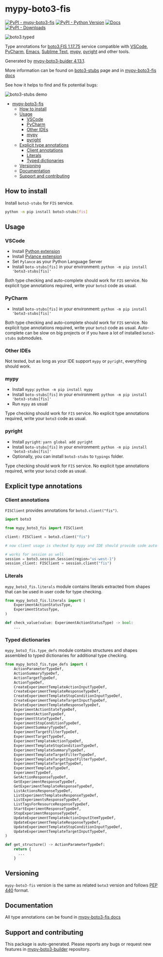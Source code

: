 # mypy-boto3-fis<a id="mypy-boto3-fis"></a>

[![PyPI - mypy-boto3-fis](https://img.shields.io/pypi/v/mypy-boto3-fis.svg?color=blue)](https://pypi.org/project/mypy-boto3-fis)
[![PyPI - Python Version](https://img.shields.io/pypi/pyversions/mypy-boto3-fis.svg?color=blue)](https://pypi.org/project/mypy-boto3-fis)
[![Docs](https://img.shields.io/readthedocs/mypy-boto3-builder.svg?color=blue)](https://mypy-boto3-builder.readthedocs.io/)
[![PyPI - Downloads](https://img.shields.io/pypi/dw/mypy-boto3-fis?color=blue)](https://pypistats.org/packages/mypy-boto3-fis)

![boto3.typed](https://github.com/vemel/mypy_boto3_builder/raw/master/logo.png)

Type annotations for
[boto3.FIS 1.17.75](https://boto3.amazonaws.com/v1/documentation/api/1.17.75/reference/services/fis.html#FIS)
service compatible with [VSCode](https://code.visualstudio.com/),
[PyCharm](https://www.jetbrains.com/pycharm/),
[Emacs](https://www.gnu.org/software/emacs/),
[Sublime Text](https://www.sublimetext.com/),
[mypy](https://github.com/python/mypy),
[pyright](https://github.com/microsoft/pyright) and other tools.

Generated by
[mypy-boto3-buider 4.13.1](https://github.com/vemel/mypy_boto3_builder).

More information can be found on
[boto3-stubs](https://pypi.org/project/boto3-stubs/) page and in
[mypy-boto3-fis docs](https://vemel.github.io/boto3_stubs_docs/mypy_boto3_fis/)

See how it helps to find and fix potential bugs:

![boto3-stubs demo](https://github.com/vemel/mypy_boto3_builder/raw/master/demo.gif)

- [mypy-boto3-fis](#mypy-boto3-fis)
  - [How to install](#how-to-install)
  - [Usage](#usage)
    - [VSCode](#vscode)
    - [PyCharm](#pycharm)
    - [Other IDEs](#other-ides)
    - [mypy](#mypy)
    - [pyright](#pyright)
  - [Explicit type annotations](#explicit-type-annotations)
    - [Client annotations](#client-annotations)
    - [Literals](#literals)
    - [Typed dictionaries](#typed-dictionaries)
  - [Versioning](#versioning)
  - [Documentation](#documentation)
  - [Support and contributing](#support-and-contributing)

## How to install<a id="how-to-install"></a>

Install `boto3-stubs` for `FIS` service.

```bash
python -m pip install boto3-stubs[fis]
```

## Usage<a id="usage"></a>

### VSCode<a id="vscode"></a>

- Install
  [Python extension](https://marketplace.visualstudio.com/items?itemName=ms-python.python)
- Install
  [Pylance extension](https://marketplace.visualstudio.com/items?itemName=ms-python.vscode-pylance)
- Set `Pylance` as your Python Language Server
- Install `boto-stubs[fis]` in your environment:
  `python -m pip install 'boto3-stubs[fis]'`

Both type checking and auto-complete should work for `FIS` service. No explicit
type annotations required, write your `boto3` code as usual.

### PyCharm<a id="pycharm"></a>

- Install `boto-stubs[fis]` in your environment:
  `python -m pip install 'boto3-stubs[fis]'`

Both type checking and auto-complete should work for `FIS` service. No explicit
type annotations required, write your `boto3` code as usual. Auto-complete can
be slow on big projects or if you have a lot of installed `boto3-stubs`
submodules.

### Other IDEs<a id="other-ides"></a>

Not tested, but as long as your IDE support `mypy` or `pyright`, everything
should work.

### mypy<a id="mypy"></a>

- Install `mypy`: `python -m pip install mypy`
- Install `boto-stubs[fis]` in your environment:
  `python -m pip install 'boto3-stubs[fis]'`
- Run `mypy` as usual

Type checking should work for `FIS` service. No explicit type annotations
required, write your `boto3` code as usual.

### pyright<a id="pyright"></a>

- Install `pyright`: `yarn global add pyright`
- Install `boto-stubs[fis]` in your environment:
  `python -m pip install 'boto3-stubs[fis]'`
- Optionally, you can install `boto3-stubs` to `typings` folder.

Type checking should work for `FIS` service. No explicit type annotations
required, write your `boto3` code as usual.

## Explicit type annotations<a id="explicit-type-annotations"></a>

### Client annotations<a id="client-annotations"></a>

`FISClient` provides annotations for `boto3.client("fis")`.

```python
import boto3

from mypy_boto3_fis import FISClient

client: FISClient = boto3.client("fis")

# now client usage is checked by mypy and IDE should provide code auto-complete

# works for session as well
session = boto3.session.Session(region="us-west-1")
session_client: FISClient = session.client("fis")
```

### Literals<a id="literals"></a>

`mypy_boto3_fis.literals` module contains literals extracted from shapes that
can be used in user code for type checking.

```python
from mypy_boto3_fis.literals import (
    ExperimentActionStatusType,
    ExperimentStatusType,
)

def check_value(value: ExperimentActionStatusType) -> bool:
    ...
```

### Typed dictionaries<a id="typed-dictionaries"></a>

`mypy_boto3_fis.type_defs` module contains structures and shapes assembled to
typed dictionaries for additional type checking.

```python
from mypy_boto3_fis.type_defs import (
    ActionParameterTypeDef,
    ActionSummaryTypeDef,
    ActionTargetTypeDef,
    ActionTypeDef,
    CreateExperimentTemplateActionInputTypeDef,
    CreateExperimentTemplateResponseTypeDef,
    CreateExperimentTemplateStopConditionInputTypeDef,
    CreateExperimentTemplateTargetInputTypeDef,
    DeleteExperimentTemplateResponseTypeDef,
    ExperimentActionStateTypeDef,
    ExperimentActionTypeDef,
    ExperimentStateTypeDef,
    ExperimentStopConditionTypeDef,
    ExperimentSummaryTypeDef,
    ExperimentTargetFilterTypeDef,
    ExperimentTargetTypeDef,
    ExperimentTemplateActionTypeDef,
    ExperimentTemplateStopConditionTypeDef,
    ExperimentTemplateSummaryTypeDef,
    ExperimentTemplateTargetFilterTypeDef,
    ExperimentTemplateTargetInputFilterTypeDef,
    ExperimentTemplateTargetTypeDef,
    ExperimentTemplateTypeDef,
    ExperimentTypeDef,
    GetActionResponseTypeDef,
    GetExperimentResponseTypeDef,
    GetExperimentTemplateResponseTypeDef,
    ListActionsResponseTypeDef,
    ListExperimentTemplatesResponseTypeDef,
    ListExperimentsResponseTypeDef,
    ListTagsForResourceResponseTypeDef,
    StartExperimentResponseTypeDef,
    StopExperimentResponseTypeDef,
    UpdateExperimentTemplateActionInputItemTypeDef,
    UpdateExperimentTemplateResponseTypeDef,
    UpdateExperimentTemplateStopConditionInputTypeDef,
    UpdateExperimentTemplateTargetInputTypeDef,
)

def get_structure() -> ActionParameterTypeDef:
    return {
      ...
    }
```

## Versioning<a id="versioning"></a>

`mypy-boto3-fis` version is the same as related `boto3` version and follows
[PEP 440](https://www.python.org/dev/peps/pep-0440/) format.

## Documentation<a id="documentation"></a>

All type annotations can be found in
[mypy-boto3-fis docs](https://vemel.github.io/boto3_stubs_docs/mypy_boto3_fis/)

## Support and contributing<a id="support-and-contributing"></a>

This package is auto-generated. Please reports any bugs or request new features
in [mypy-boto3-builder](https://github.com/vemel/mypy_boto3_builder/issues/)
repository.
